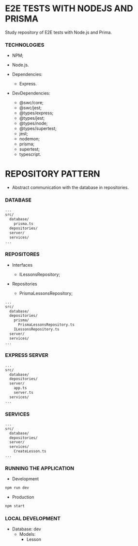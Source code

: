 # E2E TESTS WITH NODEJS AND PRISMA

Study repository of E2E tests with Node.js and Prima.

### TECHNOLOGIES

- NPM;
- Node.js.

- Dependencies:

  - Express.

- DevDependencies:
  - @swc/core;
  - @swc/jest;
  - @types/express;
  - @types/jest;
  - @types/node;
  - @types/supertest;
  - jest;
  - nodemon;
  - prisma;
  - supertest;
  - typescript.

# REPOSITORY PATTERN

- Abstract communication with the database in repositories.

### DATABASE

```bash
...
src/
  database/
    prisma.ts
  depositories/
  server/
  services/
...
```

### REPOSITORES

- Interfaces

  - ILessonsRepository;

- Repositories
  - PrismaLessonsRepository;

```bash
...
src/
  database/
  depositories/
    prisma/
      PrismaLessonsRepository.ts
    ILessonsRepository.ts
  server/
  services/
...
```

### EXPRESS SERVER

```bash
...
src/
  database/
  depositories/
  server/
    app.ts
    server.ts
  services/
...
```

### SERVICES

```bash
...
src/
  database/
  depositories/
  server/
  services/
    CreateLesson.ts
...
```

### RUNNING THE APPLICATION

- Development

```bash
npm run dev
```

- Production

```bash
npm start
```

### LOCAL DEVELOPMENT

- Database: dev
  - Models:
    - Lesson
